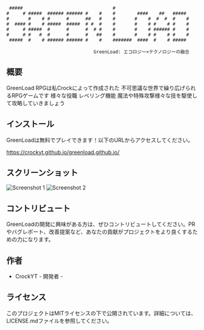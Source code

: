 ```
 #####                                 #                            
#     # #####  ###### ###### #    #    #        ####    ##   #####  
#       #    # #      #      ##   #    #       #    #  #  #  #    # 
#  #### #    # #####  #####  # #  #    #       #    # #    # #    # 
#     # #####  #      #      #  # #    #       #    # ###### #    # 
#     # #   #  #      #      #   ##    #       #    # #    # #    # 
 #####  #    # ###### ###### #    #    #######  ####  #    # #####  
```
                                                                                              

                                    GreenLoad: エコロジー×テクノロジーの融合

## 概要

GreenLoad RPGは私Crockによって作成された
不可思議な世界で繰り広げられるRPGゲームです
様々な役職 レベリング機能 魔法や特殊攻撃様々な技を駆使して攻略していきましょう

## インストール

GreenLoadは無料でプレイできます！以下のURLからアクセスしてください。

https://crockyt.github.io/greenload.github.io/

## スクリーンショット

![Screenshot 1](/screenshots/1.png)
![Screenshot 2](/screenshots/2.png)

## コントリビュート

GreenLoadの開発に興味がある方は、ぜひコントリビュートしてください。PRやバグレポート、改善提案など、あなたの貢献がプロジェクトをより良くするための力になります。

## 作者

- CrockYT - 開発者 - 

## ライセンス

このプロジェクトはMITライセンスの下で公開されています。詳細については、LICENSE.mdファイルを参照してください。
